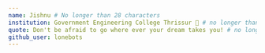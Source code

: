 ```yaml
---
name: Jishnu # No longer than 28 characters
institution: Government Engineering College Thrissur 🚩 # no longer than 58 characters
quote: Don't be afraid to go where ever your dream takes you! # no longer than 100 characters, avoid using quotes(") to guarantee the format remains the same.
github_user: lonebots
---
```

